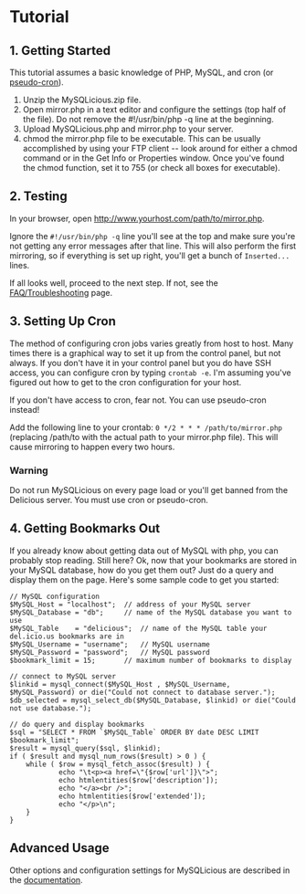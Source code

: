 # Tutorial #

## 1. Getting Started ##
This tutorial assumes a basic knowledge of PHP, MySQL, and cron (or [pseudo-cron](http://www.bitfolge.de/pseudocron-en.html)).

  1. Unzip the MySQLicious.zip file.
  1. Open mirror.php in a text editor and configure the settings (top half of the file). Do not remove the #!/usr/bin/php -q line at the beginning.
  1. Upload MySQLicious.php and mirror.php to your server.
  1. chmod the mirror.php file to be executable. This can be usually accomplished by using your FTP client -- look around for either a chmod command or in the Get Info or Properties window. Once you've found the chmod function, set it to 755 (or check all boxes for executable).

## 2. Testing ##
In your browser, open http://www.yourhost.com/path/to/mirror.php.

Ignore the `#!/usr/bin/php -q` line you'll see at the top and make sure you're not getting any error messages after that line. This will also perform the first mirroring, so if everything is set up right, you'll get a bunch of `Inserted...` lines.

If all looks well, proceed to the next step. If not, see the [FAQ/Troubleshooting](FaqTroubleshooting.md) page.

## 3. Setting Up Cron ##
The method of configuring cron jobs varies greatly from host to host. Many times there is a graphical way to set it up from the control panel, but not always. If you don't have it in your control panel but you do have SSH access, you can configure cron by typing `crontab -e`. I'm assuming you've figured out how to get to the cron configuration for your host.

If you don't have access to cron, fear not. You can use pseudo-cron instead!

Add the following line to your crontab:
`0 */2 * * * /path/to/mirror.php`
(replacing /path/to with the actual path to your mirror.php file). This will cause mirroring to happen every two hours.

### Warning ###
Do not run MySQLicious on every page load or you'll get banned from the Delicious server. You must use cron or pseudo-cron.

## 4. Getting Bookmarks Out ##
If you already know about getting data out of MySQL with php, you can probably stop reading. Still here? Ok, now that your bookmarks are stored in your MySQL database, how do you get them out? Just do a query and display them on the page. Here's some sample code to get you started:
```
// MySQL configuration
$MySQL_Host	= "localhost";	// address of your MySQL server
$MySQL_Database	= "db";		// name of the MySQL database you want to use
$MySQL_Table	= "delicious";	// name of the MySQL table your del.icio.us bookmarks are in
$MySQL_Username	= "username";	// MySQL username
$MySQL_Password	= "password";	// MySQL password
$bookmark_limit = 15;		// maximum number of bookmarks to display

// connect to MySQL server
$linkid = mysql_connect($MySQL_Host , $MySQL_Username, $MySQL_Password) or die("Could not connect to database server.");
$db_selected = mysql_select_db($MySQL_Database, $linkid) or die("Could not use database.");

// do query and display bookmarks
$sql = "SELECT * FROM `$MySQL_Table` ORDER BY date DESC LIMIT $bookmark_limit";
$result = mysql_query($sql, $linkid);
if ( $result and mysql_num_rows($result) > 0 ) {
	while ( $row = mysql_fetch_assoc($result) ) {
			echo "\t<p><a href=\"{$row['url']}\">";
			echo htmlentities($row['description']);
			echo "</a><br />";
			echo htmlentities($row['extended']);
			echo "</p>\n";
	}
}
```

## Advanced Usage ##
Other options and configuration settings for MySQLicious are described in the [documentation](Documentation.md).